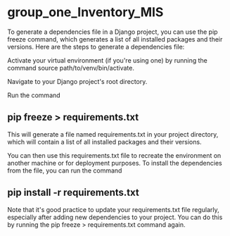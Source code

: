# group_one_Inventory_MIS
To generate a dependencies file in a Django project, you can use the pip freeze command, which generates a list of all installed packages and their versions. Here are the steps to generate a dependencies file:

Activate your virtual environment (if you're using one) by running the command source path/to/venv/bin/activate.

Navigate to your Django project's root directory.

Run the command 
## pip freeze > requirements.txt 
This will generate a file named requirements.txt in your project directory, which will contain a list of all installed packages and their versions.

You can then use this requirements.txt file to recreate the environment on another machine or for deployment purposes. To install the dependencies from the file, you can run the command 
## pip install -r requirements.txt

Note that it's good practice to update your requirements.txt file regularly, especially after adding new dependencies to your project. You can do this by running the pip freeze > requirements.txt command again.